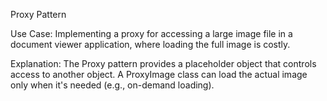 Proxy Pattern

Use Case: Implementing a proxy for accessing a large image file in a document viewer application, where loading the full image is costly.

Explanation: The Proxy pattern provides a placeholder object that controls access to another object. A ProxyImage class can load the actual image only when it's needed (e.g., on-demand loading).
